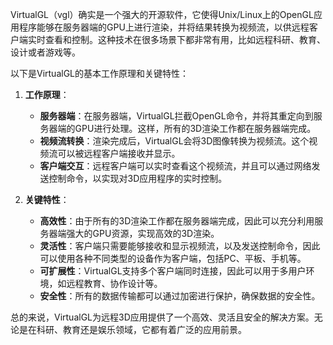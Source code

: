 VirtualGL（vgl）确实是一个强大的开源软件，它使得Unix/Linux上的OpenGL应用程序能够在服务器端的GPU上进行渲染，并将结果转换为视频流，以供远程客户端实时查看和控制。这种技术在很多场景下都非常有用，比如远程科研、教育、设计或者游戏等。

以下是VirtualGL的基本工作原理和关键特性：

1. **工作原理**：


	* **服务器端**：在服务器端，VirtualGL拦截OpenGL命令，并将其重定向到服务器端的GPU进行处理。这样，所有的3D渲染工作都在服务器端完成。
	* **视频流转换**：渲染完成后，VirtualGL会将3D图像转换为视频流。这个视频流可以被远程客户端接收并显示。
	* **客户端交互**：远程客户端可以实时查看这个视频流，并且可以通过网络发送控制命令，以实现对3D应用程序的实时控制。
2. **关键特性**：


	* **高效性**：由于所有的3D渲染工作都在服务器端完成，因此可以充分利用服务器端强大的GPU资源，实现高效的3D渲染。
	* **灵活性**：客户端只需要能够接收和显示视频流，以及发送控制命令，因此可以使用各种不同类型的设备作为客户端，包括PC、平板、手机等。
	* **可扩展性**：VirtualGL支持多个客户端同时连接，因此可以用于多用户环境，如远程教育、协作设计等。
	* **安全性**：所有的数据传输都可以通过加密进行保护，确保数据的安全性。

总的来说，VirtualGL为远程3D应用提供了一个高效、灵活且安全的解决方案。无论是在科研、教育还是娱乐领域，它都有着广泛的应用前景。
